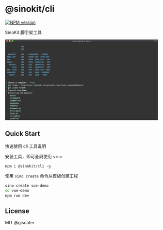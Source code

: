 # @sinokit/cli

[![NPM version](https://img.shields.io/npm/v/@sinokit/cli.svg?style=flat-square)](https://www.npmjs.com/package/@sinokit/cli)

SinoKit 脚手架工具

![](./demo.png)

## Quick Start

快速使用 cli 工具说明

安装工具，即可全局使用 `sino`

```
npm i @sinokit/cli -g
```

使用 `sino create` 命令从模板创建工程

```bash
sino create vue-demo
cd vue-demo
npm run dev
```

## License

MIT @giscafer

